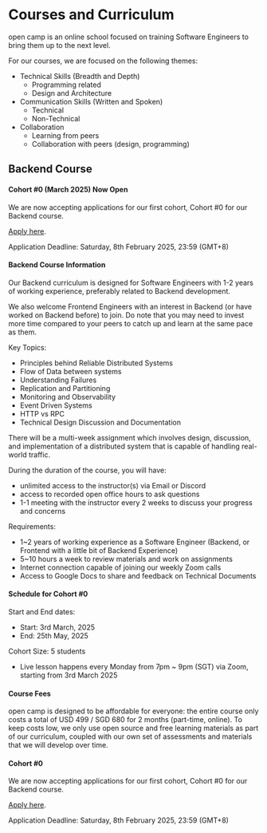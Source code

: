 # Courses and Curriculum

open camp is an online school focused on training Software
Engineers to bring them up to the next level.

For our courses, we are focused on the following themes:

- Technical Skills (Breadth and Depth)
    - Programming related
    - Design and Architecture
- Communication Skills (Written and Spoken)
    - Technical
    - Non-Technical
- Collaboration
    - Learning from peers
    - Collaboration with peers (design, programming)

## Backend Course

#### Cohort #0 (March 2025) Now Open

We are now accepting applications for our first cohort, Cohort #0 for our Backend course.

[Apply here](/docs/applications).

Application Deadline: Saturday, 8th February 2025, 23:59 (GMT+8)


#### Backend Course Information

Our Backend curriculum is designed for Software Engineers with 1-2 years of
working experience, preferably related to Backend development.

We also welcome Frontend Engineers with an interest in Backend (or have worked
on Backend before) to join. Do note that you may need to invest more time
compared to your peers to catch up and learn at the same pace as them.

Key Topics:
- Principles behind Reliable Distributed Systems
- Flow of Data between systems
- Understanding Failures
- Replication and Partitioning
- Monitoring and Observability
- Event Driven Systems
- HTTP vs RPC
- Technical Design Discussion and Documentation

There will be a multi-week assignment which involves design, discussion, and
implementation of a distributed system that is capable of handling real-world
traffic.

During the duration of the course, you will have:
- unlimited access to the instructor(s) via Email or Discord
- access to recorded open office hours to ask questions
- 1-1 meeting with the instructor every 2 weeks to discuss your progress and concerns

Requirements:
- 1~2 years of working experience as a Software Engineer (Backend, or Frontend with a little bit of Backend Experience)
- 5~10 hours a week to review materials and work on assignments
- Internet connection capable of joining our weekly Zoom calls
- Access to Google Docs to share and feedback on Technical Documents

#### Schedule for Cohort #0

Start and End dates:
- Start: 3rd March, 2025
- End: 25th May, 2025

Cohort Size: 5 students

- Live lesson happens every Monday from 7pm ~ 9pm (SGT) via Zoom, starting from 3rd March 2025

#### Course Fees

open camp is designed to be affordable for everyone: the entire course only
costs a total of USD 499 / SGD 680 for 2 months (part-time, online). To keep
costs low, we only use open source and free learning materials as part of our
curriculum, coupled with our own set of assessments and materials that we will
develop over time.


#### Cohort #0

We are now accepting applications for our first cohort, Cohort #0 for our Backend course.

[Apply here](/docs/applications).

Application Deadline: Saturday, 8th February 2025, 23:59 (GMT+8)

